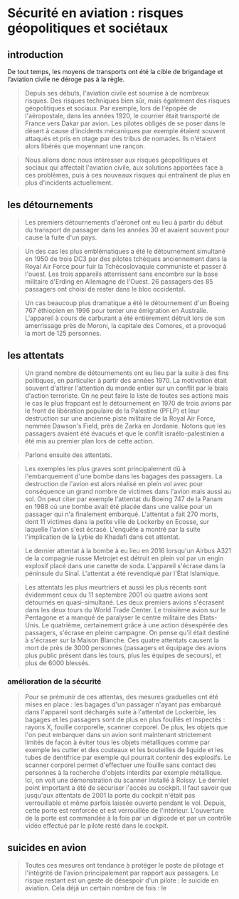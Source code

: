 # Sécurité en aviation : risques géopolitiques et sociétaux

## introduction
De tout temps, les moyens de transports ont été la cible de brigandage et l’aviation civile ne déroge pas à la règle.

>  Depuis ses débuts, l'aviation civile est soumise à de nombreux risques. Des risques techniques bien sûr, mais également des risques géopolitiques et sociaux. 
>  Par exemple, lors de l'épopée de l'aéropostale, dans les années 1920, le courrier était transporté de France vers Dakar par avion. Les pilotes obligés de se poser dans le désert à cause d'incidents mécaniques par exemple étaient souvent attaqués et pris en otage par des tribus de nomades. Ils n'étaient alors libérés que moyennant une rançon.

>  Nous allons donc nous intéresser aux risques géopolitiques et sociaux qui affectait l'aviation civile, aux solutions apportées face à ces problèmes, puis à ces nouveaux risques qui entraînent de plus en plus d'incidents actuellement.

## les détournements

>  Les premiers détournements d'aéronef ont eu lieu à partir du début du transport de passager dans les années 30 et avaient souvent pour cause la fuite d'un pays.

>  Un des cas les plus emblématiques a été le détournement simultané en 1950 de trois DC3 par des pilotes tchèques anciennement dans la Royal Air Force pour fuir la Tchécoslovaquie communiste et passer à l'ouest. Les trois appareils atterrissent sans encombre sur la base militaire d'Erding en Allemagne de l'Ouest. 26 passagers des 85 passagers ont choisi de rester dans le bloc occidental.

>  Un cas beaucoup plus dramatique a été le détournement d'un Boeing 767 éthiopien en 1996 pour tenter une émigration en Australie. L'appareil à cours de carburant a été entièrement détruit lors de son amerrissage près de Moroni, la capitale des Comores, et a provoqué la mort de 125 personnes.

## les attentats

> Un grand nombre de détournements ont eu lieu par la suite à des fins politiques, en particulier à partir des années 1970. La motivation était souvent d'attirer l'attention du monde entier sur un conflit par le biais d'action terroriste. On ne peut faire la liste de toutes ses actions mais le cas le plus frappant est le détournement en 1970 de trois avions par le front de libération populaire de la Palestine (PFLP) et leur destruction sur une ancienne piste militaire de la Royal Air Force, nommée Dawson's Field, près de Zarka en Jordanie. Notons que les passagers avaient été évacués et que le conflit israélo-palestinien a été mis au premier plan lors de cette action.

> Parlons ensuite des attentats.

> Les exemples les plus graves sont principalement dû à l'embarquement d'une bombe dans les bagages des passagers. La destruction de l'avion est alors réalisé en plein vol avec pour conséquence un grand nombre de victimes dans l'avion mais aussi au sol. On peut citer par exemple l'attentat du Boeing 747 de la Panam en 1988 où une bombe avait été placée dans une valise pour un passager qui n'a finalement embarqué. L'attentat a fait 270 morts, dont 11 victimes dans la petite ville de Lockerby en Ecosse, sur laquelle l'avion s'est écrasé. L'enquête a montré par la suite l'implication de la Lybie de Khadafi dans cet attentat.

> Le dernier attentat à la bombe à eu lieu en 2016 lorsqu'un Airbus A321 de la compagnie russe Metrojet est détruit en plein vol par un engin explosif placé dans une canette de soda. L'appareil s'écrase dans la péninsule du Sinaï. L'attentat a été revendiqué par l'État Islamique.

> Les attentats les plus meurtriers et aussi les plus récents sont évidemment ceux du 11 septembre 2001 où quatre avions sont détournés en quasi-simultané. Les deux premiers avions s'écrasent dans les deux tours du World Trade Center. Le troisième avion sur le Pentagone et a manqué de paralyser le centre militaire des Etats-Unis. Le quatrième, certainement grâce à une action désespérée des passagers, s'écrase en pleine campagne. On pense qu'il était destiné à s'écraser sur la Maison Blanche. Ces quatre attentats causent la mort de près de 3000 personnes (passagers et équipage des avions plus public présent dans les tours, plus les équipes de secours), et plus de 6000 blessés. 

### amélioration de la sécurité
>Pour se prémunir de ces attentas, des mesures graduelles ont été mises en place : les bagages d'un passager n'ayant pas embarqué dans l'appareil sont déchargés suite à l'attentat de Lockerbie, les bagages et les passagers sont de plus en plus fouillés et inspectés : rayons X, fouille corporelle, scanner corporel. 
>De plus, les objets que l'on peut embarquer dans un avion sont maintenant strictement limités de façon à éviter tous les objets métalliques comme par exemple les cutter et des couteaux et les bouteilles de liquide et les tubes de dentifrice par exemple qui pourrait contenir des  explosifs. 
> Le scanner corporel permet d'effectuer une fouille sans contact des personnes à la recherche d'objets interdits par exemple métallique.  Ici, on voit une démonstration du scanner installé à Roissy.
>  Le derniet point important a été de sécuriser l'accès au cockpit. Il faut savoir que jusqu'aux attentats de 2001 la porte du cockpit n'était pas verrouillable et même parfois laissée ouverte pendant le vol. Depuis, cette porte est renforcée et est verrouillée de l'intérieur. 
>  L'ouverture de la porte est commandée à la fois par un digicode et par un contrôle vidéo effectué par le pilote resté dans le cockpit.
## suicides en avion
> Toutes ces mesures ont tendance à protéger le poste de pilotage et l'intégrité de l'avion principalement par rapport aux passagers. Le risque restant est un geste de désespoir d'un pilote : le suicide en aviation.
> Cela déjà un certain nombre de fois : le 



<!--stackedit_data:
eyJoaXN0b3J5IjpbLTU2NjA1ODMxMSwxNDM2OTg1MjI1LC0yMD
c5NDQxMTIzLC05OTMzNDkzODgsMzAwNzkxNjExLDMyNjc2MzIz
MSw0NjIzMDYyNTQsLTU3NzAwNjY5NiwtMjA2ODM0NjE3MSw5Nj
k0MzcyNzAsLTEyNjIzNjkyMTIsLTE5NTc4MDg0NTAsLTM5NjA5
MDc5N119
-->